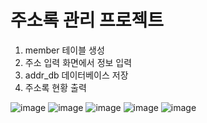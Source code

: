 # 주소록 관리 프로젝트

1. member 테이블 생성
2. 주소 입력 화면에서 정보 입력
3. addr_db 데이터베이스 저장
4. 주소록 현황 출력


![image](https://user-images.githubusercontent.com/80745282/170480060-a5b6885e-7bfb-457e-b7ec-0c1ba730299b.png)
![image](https://user-images.githubusercontent.com/80745282/170480125-76700414-2e21-4159-9ee1-ed5d50c8c07e.png)
![image](https://user-images.githubusercontent.com/80745282/170480192-db6127bf-edc3-4a86-a2a8-18b03c786c13.png)
![image](https://user-images.githubusercontent.com/80745282/170480222-6e94d4c7-67bd-487a-b754-2d99ffd13a8f.png)
![image](https://user-images.githubusercontent.com/80745282/170480255-a5d4dae4-2eda-4592-b7c8-245041b22cfe.png)
